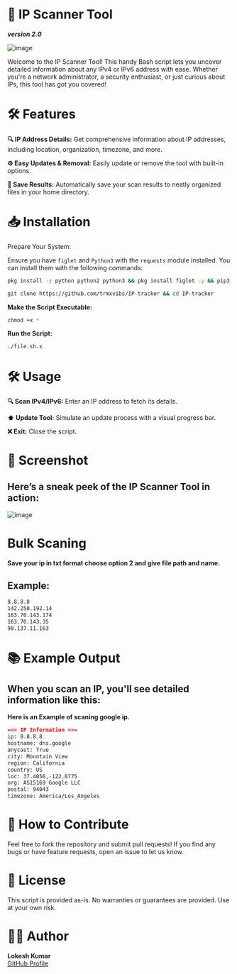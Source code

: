 # 🚀 IP Scanner Tool
***version 2.0***

![image](https://github.com/user-attachments/assets/991d50d6-22b5-4065-9c1e-798ec8cd50f3)


Welcome to the IP Scanner Tool! This handy Bash script lets you uncover detailed information about any IPv4 or IPv6 address with ease. Whether you're a network administrator, a security enthusiast, or just curious about IPs, this tool has got you covered!

#  🛠 Features

**🔍 IP Address Details:** Get comprehensive information about IP addresses, including location, organization, timezone, and more.

**⚙️ Easy Updates & Removal:** Easily update or remove the tool with built-in options.

**💾 Save Results:** Automatically save your scan results to neatly organized files in your home directory.








# 📥 Installation
Prepare Your System:

Ensure you have `figlet` and `Python3` with the `requests` module installed. You can install them with the following commands:

```bash
pkg install -y python python2 python3 && pkg install figlet -y && pip3 install requests
```
```bash
git clone https://github.com/trmxvibs/IP-tracker && cd IP-tracker
```
**Make the Script Executable:**
```bash
chmod +x * 
```
**Run the Script:**
```bash
./file.sh.x
```

 # 🛠 Usage

**🔍 Scan IPv4/IPv6:**  Enter an IP address to fetch its details.

**⬆️ Update Tool:** Simulate an update process with a visual progress bar.

**❌ Exit:** Close the script.

# 🎨 Screenshot
## Here’s a sneak peek of the IP Scanner Tool in action:

![image](https://github.com/user-attachments/assets/4fdc1993-324e-4ae6-880d-0b91416a20c3)

# Bulk Scaning
**Save your ip in txt format choose option 2 and give file path and name.**
## Example:

```bash
8.8.8.8
142.250.192.14
163.70.143.174
163.70.143.35
98.137.11.163
```




 # 📚 Example Output
## When you scan an IP, you'll see detailed information like this:
**Here is an Example of scaning google ip.**
```markdown
=== IP Information ===
ip: 8.8.8.8
hostname: dns.google
anycast: True
city: Mountain View
region: California
country: US
loc: 37.4056,-122.0775
org: AS15169 Google LLC
postal: 94043
timezone: America/Los_Angeles

```

# 🚀 How to Contribute
Feel free to fork the repository and submit pull requests! If you find any bugs or have feature requests, open an issue to let us know.

# 📜 License
This script is provided as-is. No warranties or guarantees are provided. Use at your own risk.

# 👨‍💻 Author
**Lokesh Kumar**  
[GitHub Profile](https://github.com/trmxvibs)
